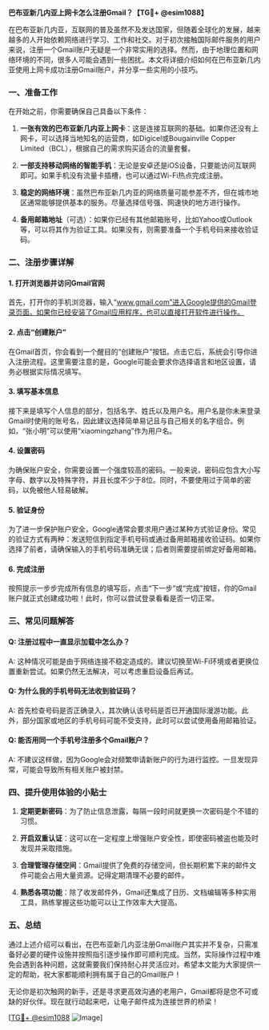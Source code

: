 **巴布亚新几内亚上网卡怎么注册Gmail？【TG💪+ @esim1088】**

在巴布亚新几内亚，互联网的普及虽然不及发达国家，但随着全球化的发展，越来越多的人开始依赖网络进行学习、工作和社交。对于初次接触国际邮件服务的用户来说，注册一个Gmail账户无疑是一个非常实用的选择。然而，由于地理位置和网络环境的不同，很多人可能会遇到一些困扰。本文将详细介绍如何在巴布亚新几内亚使用上网卡成功注册Gmail账户，并分享一些实用的小技巧。

### 一、准备工作

在开始之前，你需要确保自己具备以下条件：

1. **一张有效的巴布亚新几内亚上网卡**：这是连接互联网的基础。如果你还没有上网卡，可以选择当地知名的运营商，如Digicel或Bougainville Copper Limited（BCL），根据自己的需求购买适合的流量套餐。

2. **一部支持移动网络的智能手机**：无论是安卓还是iOS设备，只要能访问互联网即可。如果手机没有流量卡插槽，也可以通过Wi-Fi热点完成注册。

3. **稳定的网络环境**：虽然巴布亚新几内亚的网络质量可能参差不齐，但在城市地区通常能够提供基本的服务。尽量选择信号强、网速快的地方进行操作。

4. **备用邮箱地址**（可选）：如果你已经有其他邮箱账号，比如Yahoo或Outlook等，可以将其作为验证工具。如果没有，则需要准备一个手机号码来接收验证码。

### 二、注册步骤详解

#### 1. 打开浏览器并访问Gmail官网

首先，打开你的手机浏览器，输入“www.gmail.com”进入Google提供的Gmail登录页面。如果你已经安装了Gmail应用程序，也可以直接打开软件进行操作。

#### 2. 点击“创建账户”

在Gmail首页，你会看到一个醒目的“创建账户”按钮。点击它后，系统会引导你进入注册流程。这里需要注意的是，Google可能会要求你选择语言和地区设置，请务必根据实际情况填写。

#### 3. 填写基本信息

接下来是填写个人信息的部分，包括名字、姓氏以及用户名。用户名是你未来登录Gmail时使用的账号名，因此建议选择简单易记且与自己相关的名字组合。例如，“张小明”可以使用“xiaomingzhang”作为用户名。

#### 4. 设置密码

为确保账户安全，你需要设置一个强度较高的密码。一般来说，密码应包含大小写字母、数字以及特殊字符，并且长度不少于8位。同时，不要使用过于简单的密码，以免被他人轻易破解。

#### 5. 验证身份

为了进一步保护账户安全，Google通常会要求用户通过某种方式验证身份。常见的验证方式有两种：发送短信到指定手机号码或通过备用邮箱接收验证码。如果你选择了前者，请确保输入的手机号码准确无误；后者则需要提前绑定好备用邮箱。

#### 6. 完成注册

按照提示一步步完成所有信息的填写后，点击“下一步”或“完成”按钮，你的Gmail账户就正式创建成功啦！此时，你可以尝试登录看看是否一切正常。

### 三、常见问题解答

#### Q: 注册过程中一直显示加载中怎么办？

A: 这种情况可能是由于网络连接不稳定造成的。建议切换至Wi-Fi环境或者更换位置重新尝试。如果仍然无法解决，可以考虑重启设备后再试。

#### Q: 为什么我的手机号码无法收到验证码？

A: 首先检查号码是否正确录入，其次确认该号码是否已开通国际漫游功能。此外，部分国家或地区的手机号码可能不受支持，此时可以尝试使用备用邮箱验证。

#### Q: 能否用同一个手机号注册多个Gmail账户？

A: 不建议这样做，因为Google会对频繁申请新账户的行为进行监控。一旦发现异常，可能会导致所有相关账户被封禁。

### 四、提升使用体验的小贴士

1. **定期更新密码**：为了防止信息泄露，每隔一段时间就更换一次密码是个不错的习惯。
   
2. **开启双重认证**：这可以在一定程度上增强账户安全性，即使密码被盗也能及时发现并采取措施。

3. **合理管理存储空间**：Gmail提供了免费的存储空间，但长期积累下来的邮件文件可能会占用大量资源。记得定期清理不必要的邮件。

4. **熟悉各项功能**：除了收发邮件外，Gmail还集成了日历、文档编辑等多种实用工具，熟练掌握这些功能可以让工作效率大大提高。

### 五、总结

通过上述介绍可以看出，在巴布亚新几内亚注册Gmail账户其实并不复杂，只需准备好必要的硬件设施并按照指引逐步操作即可顺利完成。当然，实际操作过程中难免会遇到各种问题，这就需要我们保持耐心并灵活应对。希望本文能为大家提供一定的帮助，祝大家都能顺利拥有属于自己的Gmail账户！

无论你是初次触网的新手，还是寻求更高效沟通的老用户，Gmail都将是您不可或缺的好伙伴。现在就行动起来吧，让电子邮件成为连接世界的桥梁！

[[TG💪+ @esim1088](https://t.me/s/esim1088) ![Image](https://i.postimg.cc/4NQfJmqS/Snipaste-2025-05-13-00-14-12.png)]